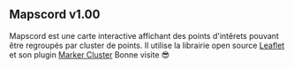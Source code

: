 ## Mapscord v1.00

Mapscord est une carte interactive affichant des points d'intêrets pouvant être regroupés par cluster de points.
Il utilise la librairie open source [Leaflet](https://leafletjs.com/) et son plugin [Marker Cluster](https://github.com/Leaflet/Leaflet.markercluster)
Bonne visite 😎
